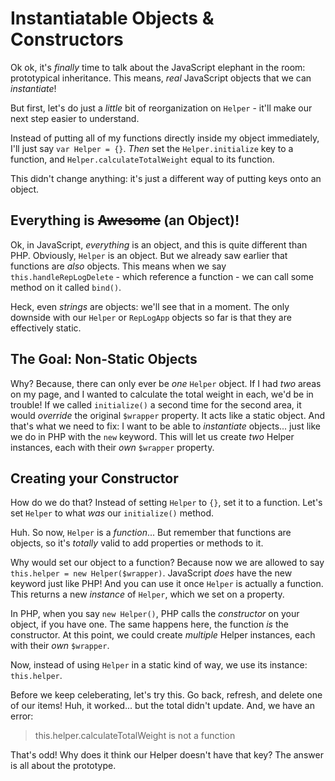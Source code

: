 # Instantiatable Objects & Constructors

Ok ok, it's *finally* time to talk about the JavaScript elephant in the room:
prototypical inheritance. This means, *real* JavaScript objects that we can
*instantiate*!

But first, let's do just a *little* bit of reorganization on `Helper` - it'll make
our next step easier to understand.

Instead of putting all of my functions directly inside my object immediately, I'll
just say `var Helper = {}`. *Then* set the `Helper.initialize` key to a function,
and `Helper.calculateTotalWeight` equal to its function.

This didn't change anything: it's just a different way of putting keys onto an object.

## Everything is ~~Awesome~~ (an Object)!

Ok, in JavaScript, *everything* is an object, and this is quite different than PHP.
Obviously, `Helper` is an object. But we already saw earlier that functions are
*also* objects. This means when we say `this.handleRepLogDelete` - which reference
a function - we can call some method on it called `bind()`.

Heck, even *strings* are objects: we'll see that in a moment. The only downside with
our `Helper` or `RepLogApp` objects so far is that they are effectively static.

## The Goal: Non-Static Objects

Why? Because, there can only ever be *one* `Helper` object. If I had *two* areas
on my page, and I wanted to calculate the total weight in each, we'd be in trouble!
If we called `initialize()` a second time for the second area, it would *override*
the original `$wrapper` property. It acts like a static object. And that's what we
need to fix: I want to be able to *instantiate* objects... just like we do in PHP
with the `new` keyword. This will let us create *two* Helper instances, each with
their *own* `$wrapper` property.

## Creating your Constructor

How do we do that? Instead of setting `Helper` to `{}`, set it to a function. Let's
set `Helper` to what *was* our `initialize()` method.

Huh. So now, `Helper` is a *function*... But remember that functions are objects,
so it's *totally* valid to add properties or methods to it.

Why would set our object to a function? Because now we are allowed to say
`this.helper = new Helper($wrapper)`. JavaScript *does* have the new keyword just
like PHP! And you can use it once `Helper` is actually a function. This returns
a new *instance* of `Helper`, which we set on a property.

In PHP, when you say `new Helper()`, PHP calls the *constructor* on your object,
if you have one. The same happens here, the function *is* the constructor. At this
point, we could create *multiple* Helper instances, each with their *own*
`$wrapper`.

Now, instead of using `Helper` in a static kind of way, we use its instance:
`this.helper`.

Before we keep celeberating, let's try this. Go back, refresh, and delete one of
our items! Huh, it worked... but the total didn't update. And, we have an error:

> this.helper.calculateTotalWeight is not a function

That's odd! Why does it think our Helper doesn't have that key? The answer is all
about the prototype.
